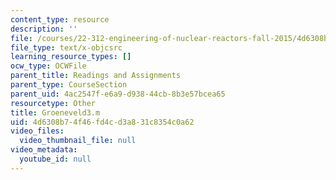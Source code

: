 ```yaml
---
content_type: resource
description: ''
file: /courses/22-312-engineering-of-nuclear-reactors-fall-2015/4d6308b74f46fd4cd3a831c8354c0a62_Groeneveld3.m
file_type: text/x-objcsrc
learning_resource_types: []
ocw_type: OCWFile
parent_title: Readings and Assignments
parent_type: CourseSection
parent_uid: 4ac2547f-e6a9-d938-44cb-8b3e57bcea65
resourcetype: Other
title: Groeneveld3.m
uid: 4d6308b7-4f46-fd4c-d3a8-31c8354c0a62
video_files:
  video_thumbnail_file: null
video_metadata:
  youtube_id: null
---
```

